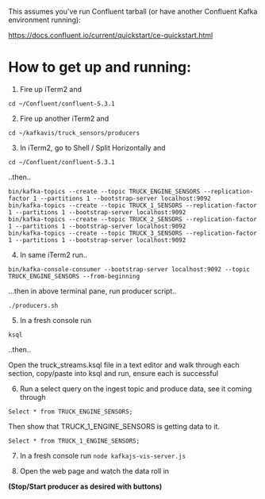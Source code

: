 This assumes you've run Confluent tarball (or have another Confluent Kafka environment running):

https://docs.confluent.io/current/quickstart/ce-quickstart.html

# How to get up and running:
1. Fire up iTerm2 and 

```cd ~/Confluent/confluent-5.3.1```


2. Fire up another iTerm2 and 

```cd ~/kafkavis/truck_sensors/producers```

3. In iTerm2, go to Shell / Split Horizontally and

```cd ~/Confluent/confluent-5.3.1```

..then..

```
bin/kafka-topics --create --topic TRUCK_ENGINE_SENSORS --replication-factor 1 --partitions 1 --bootstrap-server localhost:9092
bin/kafka-topics --create --topic TRUCK_1_SENSORS --replication-factor 1 --partitions 1 --bootstrap-server localhost:9092
bin/kafka-topics --create --topic TRUCK_2_SENSORS --replication-factor 1 --partitions 1 --bootstrap-server localhost:9092
bin/kafka-topics --create --topic TRUCK_3_SENSORS --replication-factor 1 --partitions 1 --bootstrap-server localhost:9092
```

4. In same iTerm2 run..

```bin/kafka-console-consumer --bootstrap-server localhost:9092 --topic TRUCK_ENGINE_SENSORS --from-beginning```

…then in above terminal pane, run producer script..

```./producers.sh```

5. In a fresh console run 

```ksql```

..then..

Open the truck_streams.ksql file in a text editor and walk through each section, copy/paste into ksql and run, ensure each is successful

6. Run a select query on the ingest topic and produce data, see it coming through

```Select * from TRUCK_ENGINE_SENSORS;```

Then show that TRUCK_1_ENGINE_SENSORS is getting data to it.

```Select * from TRUCK_1_ENGINE_SENSORS;```

7. In a fresh console run 
```node kafkajs-vis-server.js```

8. Open the web page and watch the data roll in

<b>(Stop/Start producer as desired with buttons)</b>
